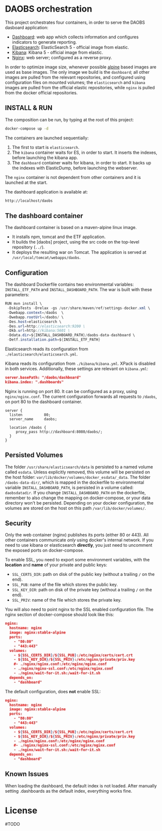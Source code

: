 DAOBS orchestration
===================
This project orchestrates four containers, in order to serve the DAOBS dasboard application:
* [Dashboard](https://github.com/INSPIRE-MIF/daobs/): web app which collects information and configures indicators to generate reporting.
* [Elasticsearch](https://github.com/elastic/elasticsearch-docker/tree/5.5): ElasticSearch 5 - official image from elastic.
* [Kibana](https://github.com/elastic/kibana): Kibana 5 - official image from elastic.
* [Nginx](https://hub.docker.com/_/nginx/): web server; configured as a reverse proxy.

In order to optimize image size, whenever possible [alpine](https://alpinelinux.org/) based images are used as base images. The only image we build is the `dashboard`; all other images are pulled from the relevant repositories, and configured using configuration files on mounted volumes; the `elasticsearch` and `kibana` images are pulled from the official elastic repositories, while `nginx` is pulled from the docker official repositories.

INSTALL & RUN
-------------
The composition can be run, by typing at the root of this project:
```bash
docker-compose up -d
```
The containers are launched sequentially:
1. The first to start is `elasticsearch`.
2. The `kibana` container waits for ES, in order to start. It inserts the indexes, before launching the kibana app.
3. The `dashboard` container waits for kibana, in order to start. It backs up the indexes with ElasticDump, before launching the webserver.

The `nginx` container is not dependent from other containers and it is launched at the start.

The dashboard application is available at:
```bash
http://localhost/daobs
```

The dashboard container
-----------------------
The dashboard container is based on a maven-alpine linux image.
* It installs npm, tomcat and the ETF application.
* It builds the [daobs] project, using the src code on the top-level repository (`../`).
*  It deploys the resulting war on Tomcat. The application is served at `/usr/local/tomcat/webapps/daobs`.

Configuration
-------------
The dashboard Dockerfile contains two environmental variables: `INSTALL_ETF_PATH` and `INSTALL_DASHBOARD_PATH`. The war is built with these parameters:
```java
RUN mvn install \
 -DskipTests -Drelax -gs /usr/share/maven/ref/settings-docker.xml \
 -Dwebapp.context=/daobs  \
 -Dwebapp.rootUrl=/daobs/ \
 -Des.host=elasticsearch \
 -Des.url=http://elasticsearch:9200 \
 -Dkb.url=http://kibana:5601 \
 -Ddata.dir=${INSTALL_DASHBOARD_PATH}/daobs-data-dashboard \
 -Detf.installation.path=${INSTALL_ETF_PATH}
```

Elasticsearch reads its configuration from `./elasticsearch/elasticsearch.yml`.

Kibana reads its configuration from `./kibana/kibana.yml`. XPack is disabled in both services. Additionally, these settings are relevant on `kibana.yml`:
```json
server.basePath: "/daobs/dashboard"
kibana.index: ".dashboards"
```

Nginx is running on port 80. It can be configured as a proxy, using `nginx/nginx.conf`. The current configuration forwards all requests to `/daobs`, on port 80 to the dashboard container.

```
server {
  listen          80;
  server_name     daobs;

  location /daobs {
     proxy_pass http://dashboard:8080/daobs/;
  }
}
```

Persisted Volumes
-----------------
The folder `/usr/share/elasticsearch/data` is persisted to a named volume called `esdata`. Unless explicitly removed, this volume will be persisted on the host folder: `var/lib/docker/volumes/docker_esdata/_data`.
The folder `/daobs-data-dir/`, which is mapped in the dockerfile to environmental variable `INSTALL_DASHBOARD_PATH`, is persisted in a volume called: `daobsdatadir`. If you change `INSTALL_DASHBOARD_PATH` on the dockerfile, remember to also change the mapping on docker-compose, or your data directory won't be persisted.
Depending on your docker configuration, the volumes are stored on the host on this path `/var/lib/docker/volumes/`.

Security
--------
Only the web container (nginx) publishes its ports (either 80 or 443). All other containers communicate *only* using docker's internal network. If you need to use kibana or elasticsearch **directly**, you just need to uncomment the exposed ports on docker-compose.

To enable SSL, you need to export some environment variables, with the **location** and **name** of your private and public keys:

* `SSL_CERTS_DIR`: path on disk of the public key (without a trailing `/` on the end).
* `SSL_PUB`: name of the file which stores the public key.
* `SSL_KEY_DIR`: path on disk of the private key (without a trailing `/` on the end).
* `SSL_PRIV`: name of the file which stores the private key.

You will also need to point nginx to the SSL enabled configuration file. The nginx section of docker-compose should look like this:

```json
nginx:
  hostname: nginx
  image: nginx:stable-alpine
  ports:
    - "80:80"
    - "443:443"
  volumes:
    - ${SSL_CERTS_DIR}/${SSL_PUB}:/etc/nginx/certs/cert.crt
    - ${SSL_KEY_DIR}/${SSL_PRIV}:/etc/nginx/private/priv.key
    #- ./nginx/nginx.conf:/etc/nginx/nginx.conf
    - ./nginx/nginx-ssl.conf:/etc/nginx/nginx.conf
    - ./nginx/wait-for-it.sh:/wait-for-it.sh
  depends_on:
    - "dashboard"
```

The default configuration, does **not** enable SSL:

```json
nginx:
  hostname: nginx
  image: nginx:stable-alpine
  ports:
    - "80:80"
    - "443:443"
  volumes:
    - ${SSL_CERTS_DIR}/${SSL_PUB}:/etc/nginx/certs/cert.crt
    - ${SSL_KEY_DIR}/${SSL_PRIV}:/etc/nginx/private/priv.key
    - ./nginx/nginx.conf:/etc/nginx/nginx.conf
    #- ./nginx/nginx-ssl.conf:/etc/nginx/nginx.conf
    - ./nginx/wait-for-it.sh:/wait-for-it.sh
  depends_on:
    - "dashboard"
```

Known Issues
------------
When loading the dashboard, the default index is not loaded. After manually setting .dashboards as the default index, everything works fine.

License
========
#TODO
